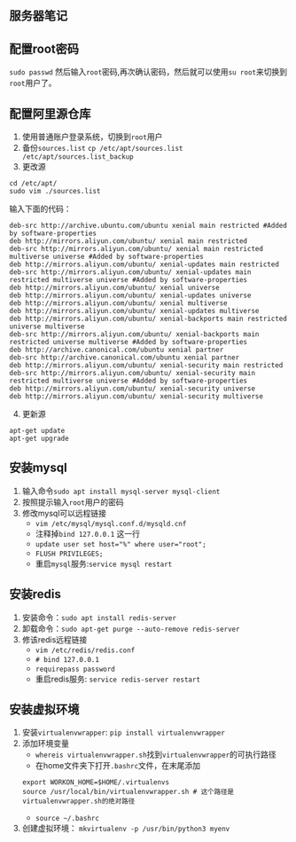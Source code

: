 ## 服务器笔记

## 配置root密码 
`sudo passwd` 然后输入`root`密码,再次确认密码，然后就可以使用`su root`来切换到`root`用户了。

## 配置阿里源仓库 
1. 使用普通账户登录系统，切换到`root`用户 
2. 备份`sources.list`
`cp /etc/apt/sources.list /etc/apt/sources.list_backup`
3. 更改源
```shell
cd /etc/apt/
sudo vim ./sources.list
```
输入下面的代码：
```
deb-src http://archive.ubuntu.com/ubuntu xenial main restricted #Added by software-properties
deb http://mirrors.aliyun.com/ubuntu/ xenial main restricted
deb-src http://mirrors.aliyun.com/ubuntu/ xenial main restricted multiverse universe #Added by software-properties
deb http://mirrors.aliyun.com/ubuntu/ xenial-updates main restricted
deb-src http://mirrors.aliyun.com/ubuntu/ xenial-updates main restricted multiverse universe #Added by software-properties
deb http://mirrors.aliyun.com/ubuntu/ xenial universe
deb http://mirrors.aliyun.com/ubuntu/ xenial-updates universe
deb http://mirrors.aliyun.com/ubuntu/ xenial multiverse
deb http://mirrors.aliyun.com/ubuntu/ xenial-updates multiverse
deb http://mirrors.aliyun.com/ubuntu/ xenial-backports main restricted universe multiverse
deb-src http://mirrors.aliyun.com/ubuntu/ xenial-backports main restricted universe multiverse #Added by software-properties
deb http://archive.canonical.com/ubuntu xenial partner
deb-src http://archive.canonical.com/ubuntu xenial partner
deb http://mirrors.aliyun.com/ubuntu/ xenial-security main restricted
deb-src http://mirrors.aliyun.com/ubuntu/ xenial-security main restricted multiverse universe #Added by software-properties
deb http://mirrors.aliyun.com/ubuntu/ xenial-security universe
deb http://mirrors.aliyun.com/ubuntu/ xenial-security multiverse
```
4. 更新源
```shell
apt-get update
apt-get upgrade
```
## 安装mysql
1. 输入命令`sudo apt install mysql-server mysql-client`
2. 按照提示输入`root`用户的密码
3. 修改mysql可以远程链接
    * `vim /etc/mysql/mysql.conf.d/mysqld.cnf`
    * 注释掉`bind 127.0.0.1` 这一行
    * `update user set host="%" where user="root";`
    * `FLUSH PRIVILEGES;`
    * 重启`mysql`服务:`service mysql restart`

## 安装redis
1. 安装命令：`sudo apt install redis-server`
2. 卸载命令：`sudo apt-get purge --auto-remove redis-server`
3. 修该redis远程链接
    * `vim /etc/redis/redis.conf`
    * `# bind 127.0.0.1`
    * `requirepass password`
    * 重启redis服务: `service redis-server restart`


## 安装虚拟环境

1. 安装`virtualenvwrapper`: `pip install virtualenvwrapper`
2. 添加环境变量
    * `whereis virtualenvwrapper.sh`找到`virtualenvwrapper`的可执行路径
    * 在home文件夹下打开`.bashrc`文件，在末尾添加
    ```
    export WORKON_HOME=$HOME/.virtualenvs
    source /usr/local/bin/virtualenvwrapper.sh # 这个路径是virtualenvwrapper.sh的绝对路径
    ```
    * `source ~/.bashrc`
3. 创建虚拟环境： `mkvirtualenv -p /usr/bin/python3 myenv`
